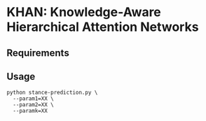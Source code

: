 # KHAN: Knowledge-Aware Hierarchical Attention Networks

## Requirements

## Usage
```
python stance-prediction.py \
  --param1=XX \
  --param2=XX \
  --paramk=XX 
```

